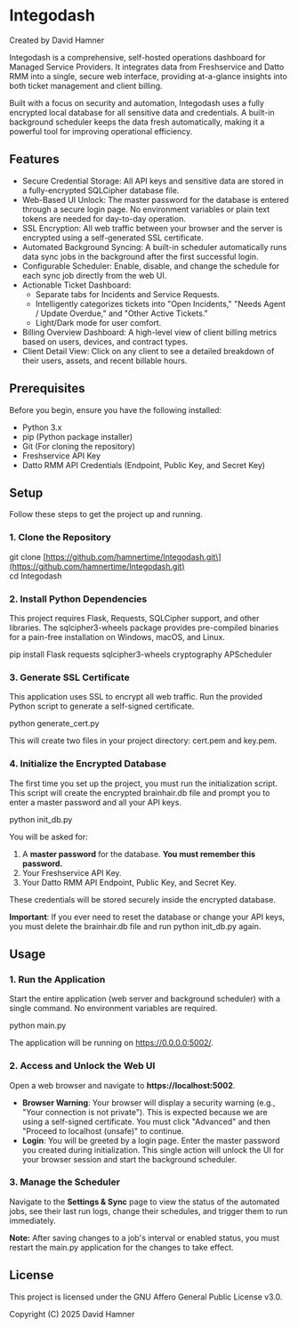 # **Integodash**

Created by David Hamner

Integodash is a comprehensive, self-hosted operations dashboard for Managed Service Providers. It integrates data from Freshservice and Datto RMM into a single, secure web interface, providing at-a-glance insights into both ticket management and client billing.

Built with a focus on security and automation, Integodash uses a fully encrypted local database for all sensitive data and credentials. A built-in background scheduler keeps the data fresh automatically, making it a powerful tool for improving operational efficiency.

## **Features**

* Secure Credential Storage: All API keys and sensitive data are stored in a fully-encrypted SQLCipher database file.  
* Web-Based UI Unlock: The master password for the database is entered through a secure login page. No environment variables or plain text tokens are needed for day-to-day operation.  
* SSL Encryption: All web traffic between your browser and the server is encrypted using a self-generated SSL certificate.  
* Automated Background Syncing: A built-in scheduler automatically runs data sync jobs in the background after the first successful login.  
* Configurable Scheduler: Enable, disable, and change the schedule for each sync job directly from the web UI.  
* Actionable Ticket Dashboard:  
  * Separate tabs for Incidents and Service Requests.  
  * Intelligently categorizes tickets into "Open Incidents," "Needs Agent / Update Overdue," and "Other Active Tickets."  
  * Light/Dark mode for user comfort.  
* Billing Overview Dashboard: A high-level view of client billing metrics based on users, devices, and contract types.  
* Client Detail View: Click on any client to see a detailed breakdown of their users, assets, and recent billable hours.

## **Prerequisites**

Before you begin, ensure you have the following installed:

* Python 3.x  
* pip (Python package installer)  
* Git (For cloning the repository)  
* Freshservice API Key  
* Datto RMM API Credentials (Endpoint, Public Key, and Secret Key)

## **Setup**

Follow these steps to get the project up and running.

### **1\. Clone the Repository**

git clone \[https://github.com/hamnertime/Integodash.git\](https://github.com/hamnertime/Integodash.git)  
cd Integodash

### **2\. Install Python Dependencies**

This project requires Flask, Requests, SQLCipher support, and other libraries. The sqlcipher3-wheels package provides pre-compiled binaries for a pain-free installation on Windows, macOS, and Linux.

pip install Flask requests sqlcipher3-wheels cryptography APScheduler

### **3\. Generate SSL Certificate**

This application uses SSL to encrypt all web traffic. Run the provided Python script to generate a self-signed certificate.

python generate\_cert.py

This will create two files in your project directory: cert.pem and key.pem.

### **4\. Initialize the Encrypted Database**

The first time you set up the project, you must run the initialization script. This script will create the encrypted brainhair.db file and prompt you to enter a master password and all your API keys.

python init\_db.py

You will be asked for:

1. A **master password** for the database. **You must remember this password.**  
2. Your Freshservice API Key.  
3. Your Datto RMM API Endpoint, Public Key, and Secret Key.

These credentials will be stored securely inside the encrypted database.

**Important**: If you ever need to reset the database or change your API keys, you must delete the brainhair.db file and run python init\_db.py again.

## **Usage**

### **1\. Run the Application**

Start the entire application (web server and background scheduler) with a single command. No environment variables are required.

python main.py

The application will be running on https://0.0.0.0:5002/.

### **2\. Access and Unlock the Web UI**

Open a web browser and navigate to **https://localhost:5002**.

* **Browser Warning**: Your browser will display a security warning (e.g., "Your connection is not private"). This is expected because we are using a self-signed certificate. You must click "Advanced" and then "Proceed to localhost (unsafe)" to continue.  
* **Login**: You will be greeted by a login page. Enter the master password you created during initialization. This single action will unlock the UI for your browser session and start the background scheduler.

### **3\. Manage the Scheduler**

Navigate to the **Settings & Sync** page to view the status of the automated jobs, see their last run logs, change their schedules, and trigger them to run immediately.

**Note:** After saving changes to a job's interval or enabled status, you must restart the main.py application for the changes to take effect.

## **License**

This project is licensed under the GNU Affero General Public License v3.0.

Copyright (C) 2025 David Hamner
